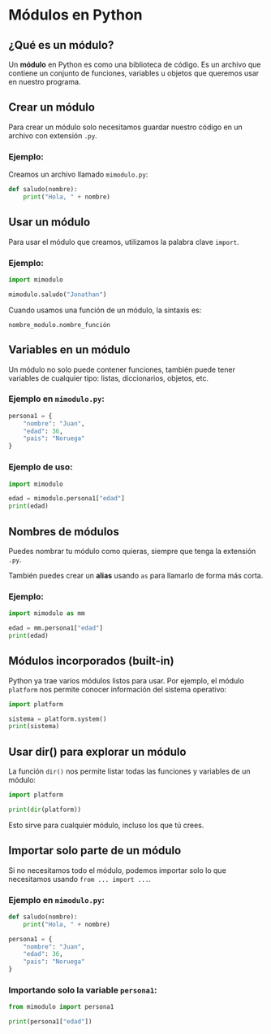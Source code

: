 # Módulos en Python

## ¿Qué es un módulo?

Un **módulo** en Python es como una biblioteca de código.
Es un archivo que contiene un conjunto de funciones, variables u objetos que queremos usar en nuestro programa.

## Crear un módulo

Para crear un módulo solo necesitamos guardar nuestro código en un archivo con extensión `.py`.

### Ejemplo:

Creamos un archivo llamado `mimodulo.py`:

```python
def saludo(nombre):
    print("Hola, " + nombre)
```

## Usar un módulo

Para usar el módulo que creamos, utilizamos la palabra clave `import`.

### Ejemplo:

```python
import mimodulo

mimodulo.saludo("Jonathan")
```

Cuando usamos una función de un módulo, la sintaxis es:
```
nombre_modulo.nombre_función
```

## Variables en un módulo

Un módulo no solo puede contener funciones, también puede tener variables de cualquier tipo: listas, diccionarios, objetos, etc.

### Ejemplo en `mimodulo.py`:

```python
persona1 = {
    "nombre": "Juan",
    "edad": 36,
    "pais": "Noruega"
}
```

### Ejemplo de uso:

```python
import mimodulo

edad = mimodulo.persona1["edad"]
print(edad)
```

## Nombres de módulos

Puedes nombrar tu módulo como quieras, siempre que tenga la extensión `.py`.

También puedes crear un **alias** usando `as` para llamarlo de forma más corta.

### Ejemplo:

```python
import mimodulo as mm

edad = mm.persona1["edad"]
print(edad)
```

## Módulos incorporados (built-in)

Python ya trae varios módulos listos para usar. Por ejemplo, el módulo `platform` nos permite conocer información del sistema operativo:

```python
import platform

sistema = platform.system()
print(sistema)
```

## Usar dir() para explorar un módulo

La función `dir()` nos permite listar todas las funciones y variables de un módulo:

```python
import platform

print(dir(platform))
```

Esto sirve para cualquier módulo, incluso los que tú crees.

## Importar solo parte de un módulo

Si no necesitamos todo el módulo, podemos importar solo lo que necesitamos usando `from ... import ...`.

### Ejemplo en `mimodulo.py`:

```python
def saludo(nombre):
    print("Hola, " + nombre)

persona1 = {
    "nombre": "Juan",
    "edad": 36,
    "pais": "Noruega"
}
```

### Importando solo la variable `persona1`:

```python
from mimodulo import persona1

print(persona1["edad"])
```